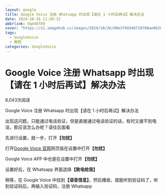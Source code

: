 ```yaml
---
layout: google
title: Google Voice 注册 Whatsapp 时出现【请在 1 小时后再试】解决办法
date: 2024-10-26 11:50:12
abbrlink: 9qe48f89
cover: "https://s1.imagehub.cc/images/2024/10/26/90e3f49346728788ae0628118adc322f.webp"
tags:
  - GoogleVoice
  - 教程
categories: GoogleVoice
---
```

<div class="p-block"> <div><h1 id="post-title" class="mb-0 puock-text t-xxl">Google Voice 注册 Whatsapp 时出现【请在 1 小时后再试】解决办法</h1></div> <div class="options p-flex-sbc mt20"> <div> <div class="option puock-bg ta3 t-sm mr-1"><i class="fa-regular fa-eye mr-1"></i> <span id="post-views">8,043</span><span>次阅读</span> </div> </div> <div> <div class="option puock-bg ta3 t-sm mr-1 d-none d-lg-inline-block post-main-size"> <i class="fa fa-up-right-and-down-left-from-center"></i></div> </div> </div> <div class="mt20 entry-content-box"> <div class="entry-content content-main puock-text "> <p>Google Voice 注册 Whatsapp 时出现【请在 1 小时后再试】解决办法</p><p>出现这问题，只能通过电话验证，但是直接通过电话验证的话，有时又接不到电话，那应该怎么办呢？请往后面看</p><p>先进行设置，就一步，打开<strong>【勿扰】</strong></p><p>打开<a href="https://voice.google.com/u/0/calls" target="_blank" rel="nofollow">Google Voice 官网</a>网页版在设置中打开<strong>【勿扰】</strong></p><p>Google Voice APP 中也是在设置中打开<strong>【勿扰】</strong></p><p>设置好后，在 Whatsapp 界面选择<strong>【致电给我】</strong></p><p>稍等，在 Google Voice 中找到<strong>【语音信息】</strong>，然后播放，就能听到验证码了，听到验证码后，再输入验证码，注册 Whatsapp</p> </div></div> </div>